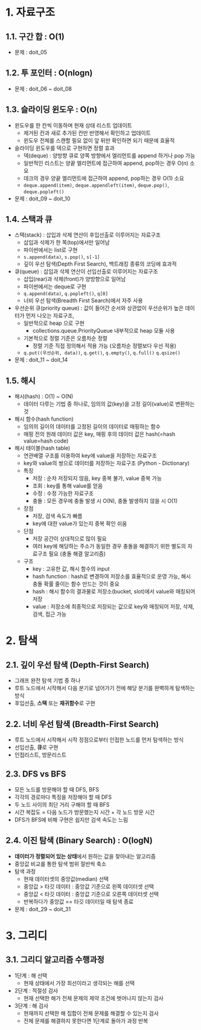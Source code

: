 # 1. 자료구조
## 1.1. 구간 합 : O(1)
- 문제 : doit_05
## 1.2. 투 포인터 : O(nlogn)
- 문제 : doit_06 ~ doit_08
## 1.3. 슬라이딩 윈도우 : O(n)
- 윈도우를 한 칸씩 이동하며 현재 상태 리스트 업데이트
  - 제거된 칸과 새로 추가된 칸만 반영해서 확인하고 업데이트
  - 윈도우 전체를 스캔할 필요 없이 앞 뒤만 확인하면 되기 때문에 효율적
- 슬라이딩 윈도우를 덱으로 구현하면 정렬 효과
  - 덱(deque) : 양방향 큐로 양쪽 방향에서 엘리먼트를 append 하거나 pop 가능
  - 일반적인 리스트는 양끝 엘리먼트에 접근하여 append, pop하는 경우 O(n) 소요
  - 데크의 경우 양끝 엘리먼트에 접근하여 append, pop하는 경우 O(1) 소요
  - `deque.append(item)`, `deque.appendleft(item)`, `deque.pop()`, `deque.popleft()`
- 문제 : doit_09 ~ doit_10
## 1.4. 스택과 큐
- 스택(stack) : 삽입과 삭제 연산이 후입선출로 이루어지는 자료구조
  - 삽입과 삭제가 한 쪽(top)에서만 일어남
  - 파이썬에서는 list로 구현
  - `s.append(data)`, `s.pop()`, `s[-1]`
  - 깊이 우선 탐색(Depth First Search), 백트래킹 종류의 코딩에 효과적
- 큐(queue) : 삽입과 삭제 연산이 선입선출로 이루어지는 자료구조
  - 삽입(rear)과 삭제(front)가 양방향으로 일어남
  - 파이썬에서는 deque로 구현
  - `q.append(data)`, `q.popleft()`, `q[0]`
  - 너비 우선 탐색(Breadth First Search)에서 자주 사용
- 우선순위 큐(priority queue) : 값이 들어간 순서와 상관없이 우선순위가 높은 데이터가 먼저 나오는 자료구조, 
  - 일반적으로 heap 으로 구현
    - collections.queue.PriorityQueue 내부적으로 heap 모듈 사용
  - 기본적으로 정렬 기준은 오름차순 정렬
    - 정렬 기준 직접 정의해서 적용 가능 (오름차순 정렬보다 우선 적용)
  - `q.put((우선순위, data))`, `q.get()`, `q.empty()`, `q.full()` `q.qsize()`
- 문제 : doit_11 ~ doit_14
## 1.5. 해시
- 해시(hash) : O(1) ~ O(N)
  - 데이터 다루는 기법 중 하나로, 임의의 값(key)을 고정 길이(value)로 변환하는 것
- 해시 함수(hash function)
  - 임의의 길이의 데이터를 고정된 길이의 데이터로 매핑하는 함수
  - 매핑 전의 원래 데이터 값은 key, 매핑 후의 데이터 값은 hash(=hash value=hash code)
- 해시 테이블(hash table)
  - 연관배열 구조를 이용하여 key에 value을 저장하는 자료구조
  - key와 value의 쌍으로 데이터를 저장하는 자료구조 (Python - Dictionary)
  - 특징
    - 저장 : 순차 저장되지 않음, key 중복 불가, value 중복 가능
    - 조회 : key를 통해 value를 얻음
    - 수정 : 수정 가능한 자료구조
    - 충돌 : 모든 경우에 충돌 발생 시 O(N), 충돌 발생하지 않을 시 O(1)
  - 장점
    - 저장, 검색 속도가 빠름
    - key에 대한 value가 있는지 중복 확인 쉬움
  - 단점
    - 저장 공간이 상대적으로 많이 필요
    - 여러 key에 해당하는 주소가 동일한 경우 충돌을 해결하기 위한 별도의 자료구조 필요 (충돌 해결 알고리즘)
  - 구조
    - key : 고유한 값, 해시 함수의 input
    - hash function : hash로 변경하여 저장소를 효율적으로 운영 가능, 해시 충돌 확률 줄이는 함수 만드는 것이 중요
    - hash : 해시 함수의 결과물로 저장소(bucket, slot)에서 value와 매칭되어 저장
    - value : 저장소에 최종적으로 저장되는 값으로 key와 매칭되어 저장, 삭제, 검색, 접근 가능
# 2. 탐색
## 2.1. 깊이 우선 탐색 (Depth-First Search)
- 그래프 완전 탐색 기법 중 하나
- 루트 노드에서 시작해서 다음 분기로 넘어가기 전에 해당 분기를 완벽하게 탐색하는 방식
- 후입선출, **스택** 또는 **재귀함수**로 구현
## 2.2. 너비 우선 탐색 (Breadth-First Search)
- 루트 노드에서 시작해서 시작 정점으로부터 인접한 노드를 먼저 탐색하는 방식
- 선입선출, **큐**로 구현
- 인접리스트, 방문리스트
## 2.3. DFS vs BFS
- 모든 노드를 방문해야 할 때 DFS, BFS
- 각각의 경로마다 특징을 저장해야 할 때 DFS
- 두 노드 사이의 최단 거리 구해야 할 때 BFS
- 시간 복잡도 = 다음 노드가 방문했는지 시간 + 각 노드 방문 시간
- DFS가 BFS에 비해 구현은 쉽지만 검색 속도는 느림
## 2.4. 이진 탐색 (Binary Search) : O(logN)
- **데이터가 정렬되어 있는 상태**에서 원하는 값을 찾아내는 알고리즘
- 중앙값 비교를 통한 탐색 범위 절반씩 축소
- 탐색 과정
  - 현재 데이터셋의 중앙값(median) 선택
  - 중앙값 > 타깃 데이터 : 중앙값 기준으로 왼쪽 데이터셋 선택
  - 중앙값 < 타깃 데이터 : 중앙값 기준으로 오른쪽 데이터셋 선택
  - 반복하다가 중앙값 == 타깃 데이터일 때 탐색 종료
- 문제 : doit_29 ~ doit_31
# 3. 그리디
## 3.1. 그리디 알고리즘 수행과정
- 1단계 : 해 선택
  - 현재 상태에서 가장 최선이라고 생각되는 해를 선택
- 2단계 : 적절성 검사
  - 현재 선택한 해가 전체 문제의 제약 조건에 벗어나지 않는지 검사
- 3단계 : 해 검사
  - 현재까지 선택한 해 집합이 전체 문제를 해결할 수 있는지 검사
  - 전체 문제를 해결하지 못한다면 1단계로 돌아가 과정 반복
